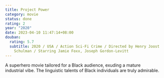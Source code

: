 ```yaml
---
title: Project Power
category: movie
status: done
rating: 2
year: "2020"
date: 2023-04-10 11:47:14+08:00
douban:
  rating: 5.7
  subtitle: 2020 / USA / Action Sci-Fi Crime / Directed by Henry Joost & Ariel
    Schulman / Starring Jamie Foxx, Joseph Gordon-Levitt
---
```


A superhero movie tailored for a Black audience, exuding a mature industrial vibe. The linguistic talents of Black individuals are truly admirable.
